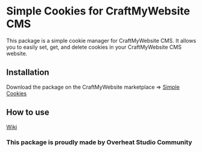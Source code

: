 # Simple Cookies for CraftMyWebsite CMS

This package is a simple cookie manager for CraftMyWebsite CMS. It allows you to easily set, get, and delete cookies in
your CraftMyWebsite CMS website.

## Installation

Download the package on the CraftMyWebsite
marketplace => [Simple Cookies](https://craftmywebsite.com/marketplace/package/simplecookies)

## How to use

[Wiki](https://github.com/Overheat-Studio-Community/cmw-package-simple-cookies/wiki/how-to-use)

### This package is proudly made by Overheat Studio Community